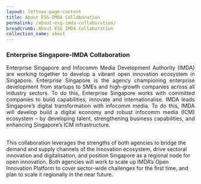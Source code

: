 ```yaml
---
layout: leftnav-page-content
title: About ESG-IMDA Collaboration
permalink: /about-esg-imda-collaboration/
breadcrumb: About ESG_IMDA Collaboration
collection_name: about
---
```

<h3>Enterprise Singapore-IMDA Collaboration</h3>

<p align="justify">Enterprise Singapore and Infocomm Media Development Authority (IMDA) are working together to develop a vibrant open innovation ecosystem in Singapore. Enterprise Singapore is the agency championing enterprise development from startups to SMEs and high-growth companies across all industry sectors. To do this, Enterprise Singapore works with committed companies to build capabilities, innovate and internationalise. IMDA leads Singapore’s digital transformation with infocomm media. To do this, IMDA will develop build a digital economy and robust infocomm media (ICM) ecosystem – by developing talent, strengthening business capabilities, and enhancing Singapore’s ICM infrastructure.<br><br>

This collaboration leverages the strengths of both agencies to bridge the demand and supply channels of the innovation ecosystem, drive sectoral innovation and digitalisation, and position Singapore as a regional node for open innovation.
Both agencies will work to scale up IMDA’s Open Innovation Platform to cover sector-wide challenges for the first time, and plan to scale it regionally in the near future.</p>
